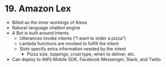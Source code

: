 # 19. Amazon Lex

- Billed as the inner workings of Alexa
- Natural-language chatbot engine
- A Bot is built around Intents
    - Utterances invoke intents (“I want to order a pizza”)
    - Lambda functions are invoked to fulfill the intent
    - Slots specify extra information needed by the intent
        - Pizza size, toppings, crust type, when to deliver, etc.
- Can deploy to AWS Mobile SDK, Facebook Messenger, Slack, and Twilio